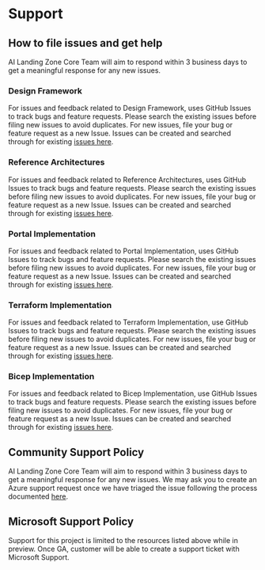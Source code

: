 # Support

## How to file issues and get help

AI Landing Zone Core Team will aim to respond within 3 business days to get a meaningful response for any new issues.

### Design Framework

For issues and feedback related to Design Framework, uses GitHub Issues to track bugs and feature requests. Please search the existing issues before filing new issues to avoid duplicates. For new issues, file your bug or feature request as a new Issue. Issues can be created and searched through for existing [issues here](https://github.com/Azure/AI-Landing-Zones/issues).

### Reference Architectures

For issues and feedback related to Reference Architectures, uses GitHub Issues to track bugs and feature requests. Please search the existing issues before filing new issues to avoid duplicates.  For new issues, file your bug or feature request as a new Issue. Issues can be created and searched through for existing [issues here](https://github.com/Azure/AI-Landing-Zones/issues).

### Portal Implementation

For issues and feedback related to Portal Implementation, uses GitHub Issues to track bugs and feature requests. Please search the existing issues before filing new issues to avoid duplicates.  For new issues, file your bug or feature request as a new Issue. Issues can be created and searched through for existing [issues here](https://github.com/Azure/AI-Landing-Zones/issues).

### Terraform Implementation

For issues and feedback related to Terraform Implementation, use GitHub Issues to track bugs and feature requests. Please search the existing issues before filing new issues to avoid duplicates.  For new issues, file your bug or feature request as a new Issue. Issues can be created and searched through for existing [issues here](https://github.com/Azure/terraform-azurerm-avm-ptn-aiml-landing-zone/issues).

### Bicep Implementation

For issues and feedback related to Bicep Implementation, use GitHub Issues to track bugs and feature requests. Please search the existing issues before filing new issues to avoid duplicates.  For new issues, file your bug or feature request as a new Issue. Issues can be created and searched through for existing [issues here](https://github.com/Azure/bicep-avm-ptn-aiml-landing-zone/issues).

## Community Support Policy

AI Landing Zone Core Team will aim to respond within 3 business days to get a meaningful response for any new issues. We may ask you to create an Azure support request once we have triaged the issue following the process documented [here](https://learn.microsoft.com/azure/azure-portal/supportability/how-to-create-azure-support-request).

## Microsoft Support Policy  

Support for this project is limited to the resources listed above while in preview. Once GA, customer will be able to create a support ticket with Microsoft Support. 
